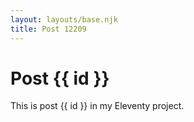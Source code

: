 ```yaml
---
layout: layouts/base.njk
title: Post 12209
---
```


# Post {{ id }}

This is post {{ id }} in my Eleventy project.
